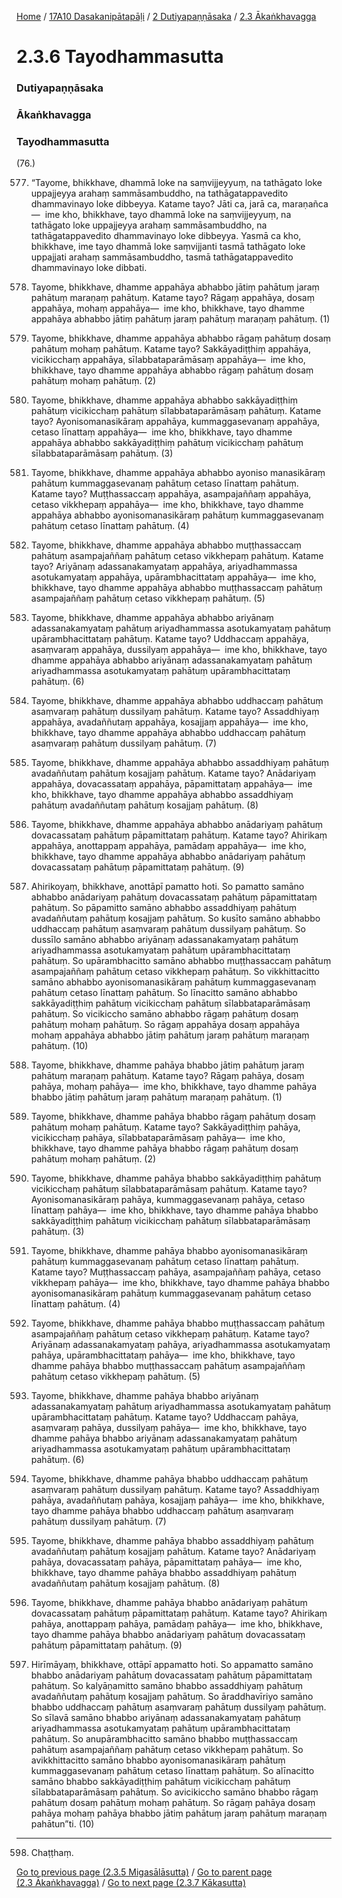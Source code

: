 
[Home](/) / [17A10 Dasakanipātapāḷi](/tipitaka/17A10.md) / [2 Dutiyapaṇṇāsaka](/tipitaka/17A10/2.md) / [2.3 Ākaṅkhavagga](/tipitaka/17A10/2/2.3.md)

# 2.3.6 Tayodhammasutta

### Dutiyapaṇṇāsaka

### Ākaṅkhavagga

### Tayodhammasutta

(76.)

577. “Tayome, bhikkhave, dhammā loke na saṃvijjeyyuṃ, na tathāgato loke uppajjeyya arahaṃ sammāsambuddho, na tathāgatappavedito dhammavinayo loke dibbeyya. Katame tayo? Jāti ca, jarā ca, maraṇañca—  ime kho, bhikkhave, tayo dhammā loke na saṃvijjeyyuṃ, na tathāgato loke uppajjeyya arahaṃ sammāsambuddho, na tathāgatappavedito dhammavinayo loke dibbeyya. Yasmā ca kho, bhikkhave, ime tayo dhammā loke saṃvijjanti tasmā tathāgato loke uppajjati arahaṃ sammāsambuddho, tasmā tathāgatappavedito dhammavinayo loke dibbati.

578. Tayome, bhikkhave, dhamme appahāya abhabbo jātiṃ pahātuṃ jaraṃ pahātuṃ maraṇaṃ pahātuṃ. Katame tayo? Rāgaṃ appahāya, dosaṃ appahāya, mohaṃ appahāya—  ime kho, bhikkhave, tayo dhamme appahāya abhabbo jātiṃ pahātuṃ jaraṃ pahātuṃ maraṇaṃ pahātuṃ. (1)

579. Tayome, bhikkhave, dhamme appahāya abhabbo rāgaṃ pahātuṃ dosaṃ pahātuṃ mohaṃ pahātuṃ. Katame tayo? Sakkāyadiṭṭhiṃ appahāya, vicikicchaṃ appahāya, sīlabbataparāmāsaṃ appahāya—  ime kho, bhikkhave, tayo dhamme appahāya abhabbo rāgaṃ pahātuṃ dosaṃ pahātuṃ mohaṃ pahātuṃ. (2)

580. Tayome, bhikkhave, dhamme appahāya abhabbo sakkāyadiṭṭhiṃ pahātuṃ vicikicchaṃ pahātuṃ sīlabbataparāmāsaṃ pahātuṃ. Katame tayo? Ayonisomanasikāraṃ appahāya, kummaggasevanaṃ appahāya, cetaso līnattaṃ appahāya—  ime kho, bhikkhave, tayo dhamme appahāya abhabbo sakkāyadiṭṭhiṃ pahātuṃ vicikicchaṃ pahātuṃ sīlabbataparāmāsaṃ pahātuṃ. (3)

581. Tayome, bhikkhave, dhamme appahāya abhabbo ayoniso manasikāraṃ pahātuṃ kummaggasevanaṃ pahātuṃ cetaso līnattaṃ pahātuṃ. Katame tayo? Muṭṭhassaccaṃ appahāya, asampajaññaṃ appahāya, cetaso vikkhepaṃ appahāya—  ime kho, bhikkhave, tayo dhamme appahāya abhabbo ayonisomanasikāraṃ pahātuṃ kummaggasevanaṃ pahātuṃ cetaso līnattaṃ pahātuṃ. (4)

582. Tayome, bhikkhave, dhamme appahāya abhabbo muṭṭhassaccaṃ pahātuṃ asampajaññaṃ pahātuṃ cetaso vikkhepaṃ pahātuṃ. Katame tayo? Ariyānaṃ adassanakamyataṃ appahāya, ariyadhammassa asotukamyataṃ appahāya, upārambhacittataṃ appahāya—  ime kho, bhikkhave, tayo dhamme appahāya abhabbo muṭṭhassaccaṃ pahātuṃ asampajaññaṃ pahātuṃ cetaso vikkhepaṃ pahātuṃ. (5)

583. Tayome, bhikkhave, dhamme appahāya abhabbo ariyānaṃ adassanakamyataṃ pahātuṃ ariyadhammassa asotukamyataṃ pahātuṃ upārambhacittataṃ pahātuṃ. Katame tayo? Uddhaccaṃ appahāya, asaṃvaraṃ appahāya, dussilyaṃ appahāya—  ime kho, bhikkhave, tayo dhamme appahāya abhabbo ariyānaṃ adassanakamyataṃ pahātuṃ ariyadhammassa asotukamyataṃ pahātuṃ upārambhacittataṃ pahātuṃ. (6)

584. Tayome, bhikkhave, dhamme appahāya abhabbo uddhaccaṃ pahātuṃ asaṃvaraṃ pahātuṃ dussilyaṃ pahātuṃ. Katame tayo? Assaddhiyaṃ appahāya, avadaññutaṃ appahāya, kosajjaṃ appahāya—  ime kho, bhikkhave, tayo dhamme appahāya abhabbo uddhaccaṃ pahātuṃ asaṃvaraṃ pahātuṃ dussilyaṃ pahātuṃ. (7)

585. Tayome, bhikkhave, dhamme appahāya abhabbo assaddhiyaṃ pahātuṃ avadaññutaṃ pahātuṃ kosajjaṃ pahātuṃ. Katame tayo? Anādariyaṃ appahāya, dovacassataṃ appahāya, pāpamittataṃ appahāya—  ime kho, bhikkhave, tayo dhamme appahāya abhabbo assaddhiyaṃ pahātuṃ avadaññutaṃ pahātuṃ kosajjaṃ pahātuṃ. (8)

586. Tayome, bhikkhave, dhamme appahāya abhabbo anādariyaṃ pahātuṃ dovacassataṃ pahātuṃ pāpamittataṃ pahātuṃ. Katame tayo? Ahirikaṃ appahāya, anottappaṃ appahāya, pamādaṃ appahāya—  ime kho, bhikkhave, tayo dhamme appahāya abhabbo anādariyaṃ pahātuṃ dovacassataṃ pahātuṃ pāpamittataṃ pahātuṃ. (9)

587. Ahirikoyaṃ, bhikkhave, anottāpī pamatto hoti. So pamatto samāno abhabbo anādariyaṃ pahātuṃ dovacassataṃ pahātuṃ pāpamittataṃ pahātuṃ. So pāpamitto samāno abhabbo assaddhiyaṃ pahātuṃ avadaññutaṃ pahātuṃ kosajjaṃ pahātuṃ. So kusīto samāno abhabbo uddhaccaṃ pahātuṃ asaṃvaraṃ pahātuṃ dussilyaṃ pahātuṃ. So dussīlo samāno abhabbo ariyānaṃ adassanakamyataṃ pahātuṃ ariyadhammassa asotukamyataṃ pahātuṃ upārambhacittataṃ pahātuṃ. So upārambhacitto samāno abhabbo muṭṭhassaccaṃ pahātuṃ asampajaññaṃ pahātuṃ cetaso vikkhepaṃ pahātuṃ. So vikkhittacitto samāno abhabbo ayonisomanasikāraṃ pahātuṃ kummaggasevanaṃ pahātuṃ cetaso līnattaṃ pahātuṃ. So līnacitto samāno abhabbo sakkāyadiṭṭhiṃ pahātuṃ vicikicchaṃ pahātuṃ sīlabbataparāmāsaṃ pahātuṃ. So vicikiccho samāno abhabbo rāgaṃ pahātuṃ dosaṃ pahātuṃ mohaṃ pahātuṃ. So rāgaṃ appahāya dosaṃ appahāya mohaṃ appahāya abhabbo jātiṃ pahātuṃ jaraṃ pahātuṃ maraṇaṃ pahātuṃ. (10)

588. Tayome, bhikkhave, dhamme pahāya bhabbo jātiṃ pahātuṃ jaraṃ pahātuṃ maraṇaṃ pahātuṃ. Katame tayo? Rāgaṃ pahāya, dosaṃ pahāya, mohaṃ pahāya—  ime kho, bhikkhave, tayo dhamme pahāya bhabbo jātiṃ pahātuṃ jaraṃ pahātuṃ maraṇaṃ pahātuṃ. (1)

589. Tayome, bhikkhave, dhamme pahāya bhabbo rāgaṃ pahātuṃ dosaṃ pahātuṃ mohaṃ pahātuṃ. Katame tayo? Sakkāyadiṭṭhiṃ pahāya, vicikicchaṃ pahāya, sīlabbataparāmāsaṃ pahāya—  ime kho, bhikkhave, tayo dhamme pahāya bhabbo rāgaṃ pahātuṃ dosaṃ pahātuṃ mohaṃ pahātuṃ. (2)

590. Tayome, bhikkhave, dhamme pahāya bhabbo sakkāyadiṭṭhiṃ pahātuṃ vicikicchaṃ pahātuṃ sīlabbataparāmāsaṃ pahātuṃ. Katame tayo? Ayonisomanasikāraṃ pahāya, kummaggasevanaṃ pahāya, cetaso līnattaṃ pahāya—  ime kho, bhikkhave, tayo dhamme pahāya bhabbo sakkāyadiṭṭhiṃ pahātuṃ vicikicchaṃ pahātuṃ sīlabbataparāmāsaṃ pahātuṃ. (3)

591. Tayome, bhikkhave, dhamme pahāya bhabbo ayonisomanasikāraṃ pahātuṃ kummaggasevanaṃ pahātuṃ cetaso līnattaṃ pahātuṃ. Katame tayo? Muṭṭhassaccaṃ pahāya, asampajaññaṃ pahāya, cetaso vikkhepaṃ pahāya—  ime kho, bhikkhave, tayo dhamme pahāya bhabbo ayonisomanasikāraṃ pahātuṃ kummaggasevanaṃ pahātuṃ cetaso līnattaṃ pahātuṃ. (4)

592. Tayome, bhikkhave, dhamme pahāya bhabbo muṭṭhassaccaṃ pahātuṃ asampajaññaṃ pahātuṃ cetaso vikkhepaṃ pahātuṃ. Katame tayo? Ariyānaṃ adassanakamyataṃ pahāya, ariyadhammassa asotukamyataṃ pahāya, upārambhacittataṃ pahāya—  ime kho, bhikkhave, tayo dhamme pahāya bhabbo muṭṭhassaccaṃ pahātuṃ asampajaññaṃ pahātuṃ cetaso vikkhepaṃ pahātuṃ. (5)

593. Tayome, bhikkhave, dhamme pahāya bhabbo ariyānaṃ adassanakamyataṃ pahātuṃ ariyadhammassa asotukamyataṃ pahātuṃ upārambhacittataṃ pahātuṃ. Katame tayo? Uddhaccaṃ pahāya, asaṃvaraṃ pahāya, dussilyaṃ pahāya—  ime kho, bhikkhave, tayo dhamme pahāya bhabbo ariyānaṃ adassanakamyataṃ pahātuṃ ariyadhammassa asotukamyataṃ pahātuṃ upārambhacittataṃ pahātuṃ. (6)

594. Tayome, bhikkhave, dhamme pahāya bhabbo uddhaccaṃ pahātuṃ asaṃvaraṃ pahātuṃ dussilyaṃ pahātuṃ. Katame tayo? Assaddhiyaṃ pahāya, avadaññutaṃ pahāya, kosajjaṃ pahāya—  ime kho, bhikkhave, tayo dhamme pahāya bhabbo uddhaccaṃ pahātuṃ asaṃvaraṃ pahātuṃ dussilyaṃ pahātuṃ. (7)

595. Tayome, bhikkhave, dhamme pahāya bhabbo assaddhiyaṃ pahātuṃ avadaññutaṃ pahātuṃ kosajjaṃ pahātuṃ. Katame tayo? Anādariyaṃ pahāya, dovacassataṃ pahāya, pāpamittataṃ pahāya—  ime kho, bhikkhave, tayo dhamme pahāya bhabbo assaddhiyaṃ pahātuṃ avadaññutaṃ pahātuṃ kosajjaṃ pahātuṃ. (8)

596. Tayome, bhikkhave, dhamme pahāya bhabbo anādariyaṃ pahātuṃ dovacassataṃ pahātuṃ pāpamittataṃ pahātuṃ. Katame tayo? Ahirikaṃ pahāya, anottappaṃ pahāya, pamādaṃ pahāya—  ime kho, bhikkhave, tayo dhamme pahāya bhabbo anādariyaṃ pahātuṃ dovacassataṃ pahātuṃ pāpamittataṃ pahātuṃ. (9)

597. Hirīmāyaṃ, bhikkhave, ottāpī appamatto hoti. So appamatto samāno bhabbo anādariyaṃ pahātuṃ dovacassataṃ pahātuṃ pāpamittataṃ pahātuṃ. So kalyāṇamitto samāno bhabbo assaddhiyaṃ pahātuṃ avadaññutaṃ pahātuṃ kosajjaṃ pahātuṃ. So āraddhavīriyo samāno bhabbo uddhaccaṃ pahātuṃ asaṃvaraṃ pahātuṃ dussilyaṃ pahātuṃ. So sīlavā samāno bhabbo ariyānaṃ adassanakamyataṃ pahātuṃ ariyadhammassa asotukamyataṃ pahātuṃ upārambhacittataṃ pahātuṃ. So anupārambhacitto samāno bhabbo muṭṭhassaccaṃ pahātuṃ asampajaññaṃ pahātuṃ cetaso vikkhepaṃ pahātuṃ. So avikkhittacitto samāno bhabbo ayonisomanasikāraṃ pahātuṃ kummaggasevanaṃ pahātuṃ cetaso līnattaṃ pahātuṃ. So alīnacitto samāno bhabbo sakkāyadiṭṭhiṃ pahātuṃ vicikicchaṃ pahātuṃ sīlabbataparāmāsaṃ pahātuṃ. So avicikiccho samāno bhabbo rāgaṃ pahātuṃ dosaṃ pahātuṃ mohaṃ pahātuṃ. So rāgaṃ pahāya dosaṃ pahāya mohaṃ pahāya bhabbo jātiṃ pahātuṃ jaraṃ pahātuṃ maraṇaṃ pahātun”ti. (10)

---

598. Chaṭṭhaṃ.



[Go to previous page (2.3.5 Migasālāsutta)](/tipitaka/17A10/2/2.3/2.3.5.md) / [Go to parent page (2.3 Ākaṅkhavagga)](/tipitaka/17A10/2/2.3.md) / [Go to next page (2.3.7 Kākasutta)](/tipitaka/17A10/2/2.3/2.3.7.md)


